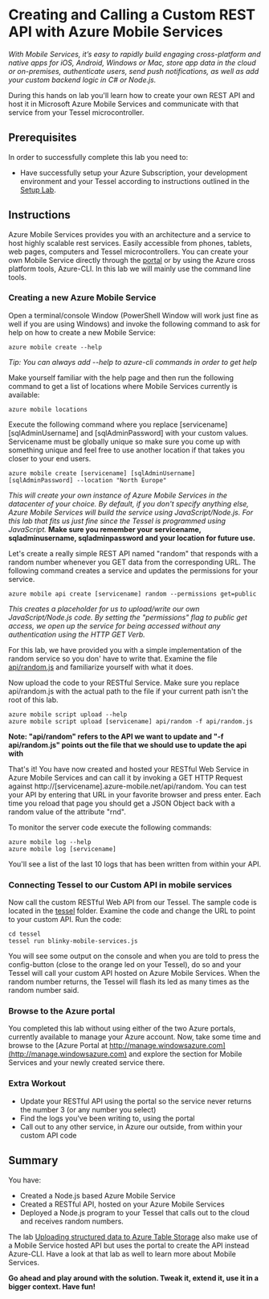 Creating and Calling a Custom REST API with Azure Mobile Services
=================================================================

_With Mobile Services, it’s easy to rapidly build engaging cross-platform and native apps for iOS, Android, Windows or Mac, store app data in the cloud or on-premises, authenticate users, send push notifications, as well as add your custom backend logic in C# or Node.js._

During this hands on lab you'll learn how to create your own REST API and host it in Microsoft Azure Mobile Services and communicate with that service from your Tessel microcontroller.

Prerequisites
-------------
In order to successfully complete this lab you need to:

* Have successfully setup your Azure Subscription, your development environment and your Tessel according to instructions outlined in the [Setup Lab](../_setup).

Instructions
------------

Azure Mobile Services provides you with an architecture and a service to host highly scalable rest services. Easily accessible from phones, tablets, web pages, computers and Tessel microcontrollers. You can create your own Mobile Service directly through the [portal](http://manage.windowsazure.com) or by using the Azure cross platform tools, Azure-CLI. In this lab we will mainly use the command line tools.

### Creating a new Azure Mobile Service

Open a terminal/console Window (PowerShell Window will work just fine as well if you are using Windows) and invoke the following command to ask for help on how to create a new Mobile Service:

	azure mobile create --help

_Tip: You can always add --help to azure-cli commands in order to get help_

Make yourself familiar with the help page and then run the following command to get a list of locations where Mobile Services currently is available:

	azure mobile locations

Execute the following command where you replace [servicename] [sqlAdminUsername] and [sqlAdminPassword] with your custom values. Servicename must be globally unique so make sure you come up with something unique and feel free to use another location if that takes you closer to your end users.

	azure mobile create [servicename] [sqlAdminUsername] [sqlAdminPassword] --location "North Europe"

_This will create your own instance of Azure Mobile Services in the datacenter of your choice. By default, if you don't specify anything else, Azure Mobile Services will build the service using JavaScript/Node.js. For this lab that fits us just fine since the Tessel is programmed using JavaScript._ __Make sure you remember your servicename, sqladminusername, sqladminpassword and your location for future use.__

Let's create a really simple REST API named "random" that responds with a random number whenever you GET data from the corresponding URL. The following command creates a service and updates the permissions for your service.

	azure mobile api create [servicename] random --permissions get=public

_This creates a placeholder for us to upload/write our own JavaScript/Node.js code. By setting the "permissions" flag to public get access, we open up the service for being accessed without any authentication using the HTTP GET Verb._

For this lab, we have provided you with a simple implementation of the random service so you don' have to write that. Examine the file [api/random.js](api/random.js) and familiarize yourself with what it does.

Now upload the code to your RESTful Service. Make sure you replace api/random.js with the actual path to the file if your current path isn't the root of this lab. 

	azure mobile script upload --help
	azure mobile script upload [servicename] api/random -f api/random.js

**Note: "api/random" refers to the API we want to update and "-f api/random.js" points out the file that we should use to update the api with**

That's it! You have now created and hosted your RESTful Web Service in Azure Mobile Services and can call it by invoking a GET HTTP Request against http://[servicename].azure-mobile.net/api/random. You can test your API by entering that URL in your favorite browser and press enter. Each time you reload that page you should get a JSON Object back with a random value of the attribute "rnd". 

To monitor the server code execute the following commands:

	azure mobile log --help
	azure mobile log [servicename]

You'll see a list of the last 10 logs that has been written from within your API.

### Connecting Tessel to our Custom API in mobile services

Now call the custom RESTful Web API from our Tessel. The sample code is located in the [tessel](tessel) folder. Examine the code and change the URL to point to your custom API. Run the code:

	cd tessel
	tessel run blinky-mobile-services.js

You will see some output on the console and when you are told to press the config-button (close to the orange led on your Tessel), do so and your Tessel will call your custom API hosted on Azure Mobile Services. When the random number returns, the Tessel will flash its led as many times as the random number said.

### Browse to the Azure portal

You completed this lab without using either of the two Azure portals, currently available to manage your Azure account. Now, take some time and browse to the [Azure Portal at http://manage.windowsazure.com](http://manage.windowsazure.com) and explore the section for Mobile Services and your newly created service there.

### Extra Workout

* Update your RESTful API using the portal so the service never returns the number 3 (or any number you select)
* Find the logs you've been writing to, using the portal
* Call out to any other service, in Azure our outside, from within your custom API code

Summary
-------
You have: 

* Created a Node.js based Azure Mobile Service
* Created a RESTful API, hosted on your Azure Mobile Services
* Deployed a Node.js program to your Tessel that calls out to the cloud and receives random numbers.

The lab [Uploading structured data to Azure Table Storage](../table-storage/) also make use of a Mobile Service hosted API but uses the portal to create the API instead Azure-CLI. Have a look at that lab as well to learn more about Mobile Services.

__Go ahead and play around with the solution. Tweak it, extend it, use it in a bigger context. Have fun!__

